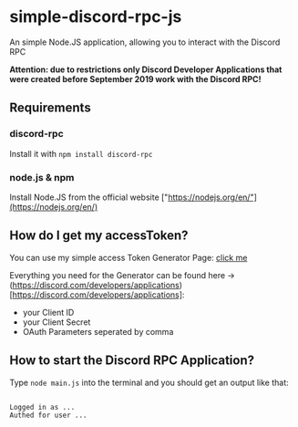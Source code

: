 # simple-discord-rpc-js
An simple Node.JS application, allowing you to interact with the Discord RPC

**Attention: due to restrictions only Discord Developer Applications that were created before __September 2019 work with the Discord RPC__!**


## Requirements

### discord-rpc

Install it with `npm install discord-rpc`

### node.js & npm

Install Node.JS from the official website ["https://nodejs.org/en/"](https://nodejs.org/en/)

## How do I get my accessToken?

You can use my simple access Token Generator Page: [click me](https://theducky.xyz/discord.php)

Everything you need for the Generator can be found here -> (https://discord.com/developers/applications)[https://discord.com/developers/applications]:

- your Client ID
- your Client Secret
- OAuth Parameters seperated by comma

## How to start the Discord RPC Application?

Type `node main.js` into the terminal and you should get an output like that:

```log

Logged in as ...
Authed for user ...

```
